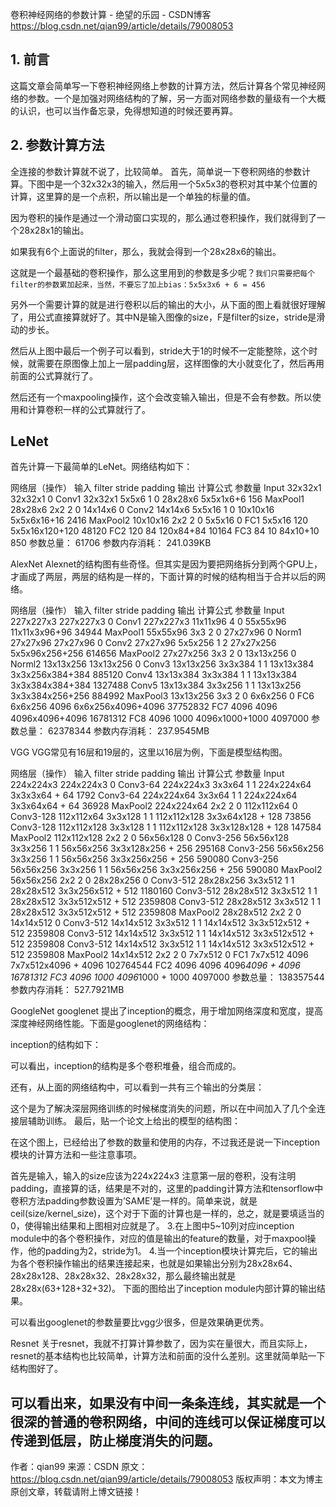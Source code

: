 卷积神经网络的参数计算 - 绝望的乐园 - CSDN博客 https://blog.csdn.net/qian99/article/details/79008053

## 1. 前言
这篇文章会简单写一下卷积神经网络上参数的计算方法，然后计算各个常见神经网络的参数。一个是加强对网络结构的了解，另一方面对网络参数的量级有一个大概的认识，也可以当作备忘录，免得想知道的时候还要再算。

## 2. 参数计算方法
全连接的参数计算就不说了，比较简单。
首先，简单说一下卷积网络的参数计算。下图中是一个32x32x3的输入，然后用一个5x5x3的卷积对其中某个位置的计算，这里算的是一个点积，所以输出是一个单独的标量的值。

因为卷积的操作是通过一个滑动窗口实现的，那么通过卷积操作，我们就得到了一个28x28x1的输出。

如果我有6个上面说的filter，那么，我就会得到一个28x28x6的输出。

这就是一个最基础的卷积操作，那么这里用到的参数是多少呢？`我们只需要把每个filter的参数累加起来，当然，不要忘了加上bias：5x5x3x6 + 6 = 456`

另外一个需要计算的就是进行卷积以后的输出的大小，从下面的图上看就很好理解了，用公式直接算就好了。其中N是输入图像的size，F是filter的size，stride是滑动的步长。

然后从上图中最后一个例子可以看到，stride大于1的时候不一定能整除，这个时候，就需要在原图像上加上一层padding层，这样图像的大小就变化了，然后再用前面的公式算就行了。

然后还有一个maxpooling操作，这个会改变输入输出，但是不会有参数。所以使用和计算卷积一样的公式算就行了。


## LeNet
首先计算一下最简单的LeNet。网络结构如下：

网络层（操作）	输入	filter	stride	padding	输出	计算公式	参数量
Input	32x32x1				32x32x1		0
Conv1	32x32x1	5x5x6	1	0	28x28x6	5x5x1x6+6	156
MaxPool1	28x28x6	2x2	2	0	14x14x6		0
Conv2	14x14x6	5x5x16	1	0	10x10x16	5x5x6x16+16	2416
MaxPool2	10x10x16	2x2	2	0	5x5x16		0
FC1	5x5x16				120	5x5x16x120+120	48120
FC2	120				84	120x84+84	10164
FC3	84				10	84x10+10	850
参数总量： 61706
参数内存消耗： 241.039KB

AlexNet
Alexnet的结构图有些奇怪。但其实是因为要把网络拆分到两个GPU上，才画成了两层，两层的结构是一样的，下面计算的时候的结构相当于合并以后的网络。


网络层（操作）	输入	filter	stride	padding	输出	计算公式	参数量
Input	227x227x3				227x227x3		0
Conv1	227x227x3	11x11x96	4	0	55x55x96	11x11x3x96+96	34944
MaxPool1	55x55x96	3x3	2	0	27x27x96		0
Norm1	27x27x96				27x27x96		0
Conv2	27x27x96	5x5x256	1	2	27x27x256	5x5x96x256+256	614656
MaxPool2	27x27x256	3x3	2	0	13x13x256		0
Norml2	13x13x256				13x13x256		0
Conv3	13x13x256	3x3x384	1	1	13x13x384	3x3x256x384+384	885120
Conv4	13x13x384	3x3x384	1	1	13x13x384	3x3x384x384+384	1327488
Conv5	13x13x384	3x3x256	1	1	13x13x256	3x3x384x256+256	884992
MaxPool3	13x13x256	3x3	2	0	6x6x256		0
FC6	6x6x256				4096	6x6x256x4096+4096	37752832
FC7	4096				4096	4096x4096+4096	16781312
FC8	4096				1000	4096x1000+1000	4097000
参数总量： 62378344
参数内存消耗： 237.9545MB

VGG
VGG常见有16层和19层的，这里以16层为例，下面是模型结构图。


网络层（操作）	输入	filter	stride	padding	输出	计算公式	参数量
Input	224x224x3				224x224x3		0
Conv3-64	224x224x3	3x3x64	1	1	224x224x64	3x3x3x64 + 64	1792
Conv3-64	224x224x64	3x3x64	1	1	224x224x64	3x3x64x64 + 64	36928
MaxPool2	224x224x64	2x2	2	0	112x112x64		0
Conv3-128	112x112x64	3x3x128	1	1	112x112x128	3x3x64x128 + 128	73856
Conv3-128	112x112x128	3x3x128	1	1	112x112x128	3x3x128x128 + 128	147584
MaxPool2	112x112x128	2x2	2	0	56x56x128		0
Conv3-256	56x56x128	3x3x256	1	1	56x56x256	3x3x128x256 + 256	295168
Conv3-256	56x56x256	3x3x256	1	1	56x56x256	3x3x256x256 + 256	590080
Conv3-256	56x56x256	3x3x256	1	1	56x56x256	3x3x256x256 + 256	590080
MaxPool2	56x56x256	2x2	2	0	28x28x256		0
Conv3-512	28x28x256	3x3x512	1	1	28x28x512	3x3x256x512 + 512	1180160
Conv3-512	28x28x512	3x3x512	1	1	28x28x512	3x3x512x512 + 512	2359808
Conv3-512	28x28x512	3x3x512	1	1	28x28x512	3x3x512x512 + 512	2359808
MaxPool2	28x28x512	2x2	2	0	14x14x512		0
Conv3-512	14x14x512	3x3x512	1	1	14x14x512	3x3x512x512 + 512	2359808
Conv3-512	14x14x512	3x3x512	1	1	14x14x512	3x3x512x512 + 512	2359808
Conv3-512	14x14x512	3x3x512	1	1	14x14x512	3x3x512x512 + 512	2359808
MaxPool2	14x14x512	2x2	2	0	7x7x512		0
FC1	7x7x512				4096	7x7x512x4096 + 4096	102764544
FC2	4096				4096	4096*4096 + 4096	16781312
FC3	4096				1000	4096*1000 + 1000	4097000
参数总量： 138357544
参数内存消耗： 527.7921MB

GoogleNet
googlenet 提出了inception的概念，用于增加网络深度和宽度，提高深度神经网络性能。下面是googlenet的网络结构：

inception的结构如下：

可以看出，inception的结构是多个卷积堆叠，组合而成的。

还有，从上面的网络结构中，可以看到一共有三个输出的分类层：

这个是为了解决深层网络训练的时候梯度消失的问题，所以在中间加入了几个全连接层辅助训练。
最后，贴一个论文上给出的模型的结构图：

在这个图上，已经给出了参数的数量和使用的内存，不过我还是说一下inception模块的计算方法和一些注意事项。

首先是输入，输入的size应该为224x224x3
注意第一层的卷积，没有注明padding，直接算的话，结果是不对的，这里的padding计算方法和tensorflow中卷积方法padding参数设置为’SAME’是一样的。简单来说，就是ceil(size/kernel_size)，这个对于下面的计算也是一样的，总之，就是要填适当的0，使得输出结果和上图相对应就是了。
3.在上图中5~10列对应inception module中的各个卷积操作，对应的值是输出的feature的数量，对于maxpool操作，他的padding为2，stride为1。
4.当一个inception模块计算完后，它的输出为各个卷积操作输出的结果连接起来，也就是如果输出分别为28x28x64、28x28x128、28x28x32、28x28x32，那么最终输出就是28x28x(63+128+32+32)。
下面的图给出了inception module内部计算的输出结果。


可以看出googlenet的参数量要比vgg少很多，但是效果确更优秀。

Resnet
关于resnet，我就不打算计算参数了，因为实在量很大，而且实际上，resnet的基本结构也比较简单，计算方法和前面的没什么差别。这里就简单贴一下结构图好了。

可以看出来，如果没有中间一条条连线，其实就是一个很深的普通的卷积网络，中间的连线可以保证梯度可以传递到低层，防止梯度消失的问题。
--------------------- 
作者：qian99 
来源：CSDN 
原文：https://blog.csdn.net/qian99/article/details/79008053 
版权声明：本文为博主原创文章，转载请附上博文链接！